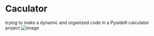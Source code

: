 # Caculator
trying to make a dynamic and organized code in a Pyside6 calculator project
![image](https://github.com/user-attachments/assets/5a5b4bb8-12b8-4c84-8a4b-3e44d4bcf06d)
